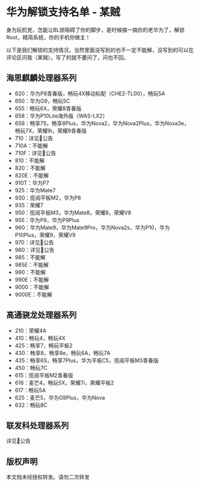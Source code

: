 # 华为解锁支持名单 - 某贼

身为玩机党，怎能让BL锁阻碍了你的脚步，是时候搞一搞你的老华为了，解锁Root，精简系统，你的手机你做主！

以下是我们解锁的支持情况，当然里面没写到的也不一定不能解，没写到的可以在评论区问我（某贼）。写了的就不要问了，问也不回。

## 海思麒麟处理器系列

* 620：华为P8青春版，畅玩4X移动标配（CHE2-TL00），畅玩5A
* 650：华为G9，畅玩5C
* 655：畅玩6X，荣耀8青春版
* 658：华为P10Lite海外版（WAS-LX2）
* 659：畅享7S，畅享8Plus，华为Nova2，华为Nova2Plus，华为Nova3e，畅玩7X，荣耀9i，荣耀9青春版
* 710：详见🐧公告
* 710A：不能解
* 710F：详见🐧公告
* 810：不能解
* 820：不能解
* 820E：不能解
* 910T：华为P7
* 925：华为Mate7
* 930：揽阅平板M2，华为P8
* 935：荣耀7
* 950：揽阅平板M3，华为Mate8，荣耀8，荣耀V8
* 955：华为P9，华为P9Plus
* 960：华为Mate9，华为Mate9Pro，华为Nova2s，华为P10，华为P10Plus，荣耀9，荣耀V9
* 970：详见🐧公告
* 980：详见🐧公告
* 985：不能解
* 985E：不能解
* 990：不能解
* 990E：不能解
* 9000：不能解
* 9000E：不能解

## 高通骁龙处理器系列

* 210：荣耀4A
* 410：畅玩4，畅玩4X
* 425：畅享7，畅玩平板2
* 430：畅享8，畅享8e，畅玩6A，畅玩7A
* 435：畅享6S，畅享7Plus，华为平板C5，揽阅平板M3青春版
* 450：畅玩7C
* 615：揽阅平板M2青春版
* 616：麦芒4，畅玩5X，荣耀7i，荣耀平板2
* 617：畅玩5A
* 625：麦芒5，华为G9Plus，华为Nova
* 632：畅玩8C

## 联发科处理器系列

详见🐧公告

## 版权声明

本文档未经授权转发。请勿二次转发
